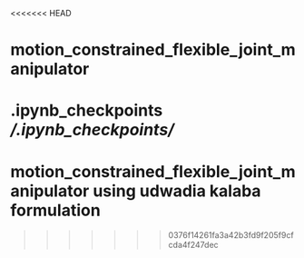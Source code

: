<<<<<<< HEAD
# motion_constrained_flexible_joint_manipulator

.ipynb_checkpoints
*/.ipynb_checkpoints/*
=======
# motion_constrained_flexible_joint_manipulator using udwadia kalaba formulation
>>>>>>> 0376f14261fa3a42b3fd9f205f9cfcda4f247dec
